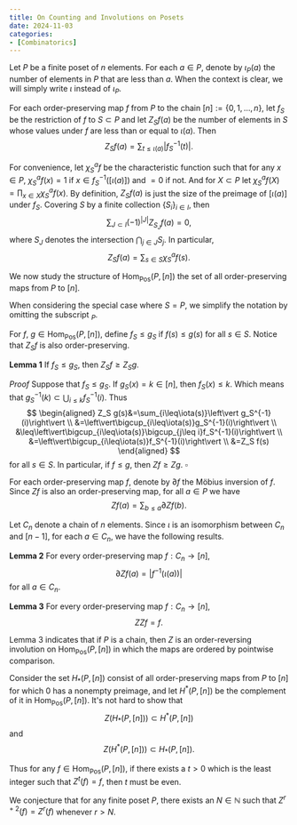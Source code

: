 ```yaml
---
title: On Counting and Involutions on Posets
date: 2024-11-03
categories: 
- [Combinatorics]
---
```


Let $P$ be a finite poset of $n$ elements. For each $a\in P$, denote by $\iota_P(a)$ the number of elements in $P$ that are less than $a$. When the context is clear, we will simply write $\iota$ instead of $\iota_P$. 

For each order-preserving map $f$ from $P$ to the chain $[n]:=\{0,1,\ldots,n\}$, let $f_S$ be the restriction of $f$ to $S\subset P$ and let $Z_Sf(a)$ be the number of elements in $S$ whose values under $f$ are less than or equal to $\iota(a)$. Then
$$
    Z_Sf(a)=\sum_{t\leq\iota(a)}\left\vert f_S^{-1}(t)\right\vert.
$$

For convenience, let $\chi_S^a f$ be the characteristic function such that for any $x\in P$, $\chi_S^a f(x)=1$ if $x\in f_S^{-1}\left([\iota(a)]\right)$ and $=0$ if not. And for $X\subset P$ let $\chi_S^a f(X)=\prod_{x\in X}\chi_S^a f(x)$. By definition, $Z_Sf(a)$ is just the size of the preimage of $[\iota(a)]$ under $f_S$. Covering $S$ by a finite collection $\{S_i\}_{i\in I}$, then
$$
    \sum_{J\subset I}{(-1)}^{\vert J\vert}Z_{S_J}f(a)=0,
$$
where $S_J$ denotes the intersection $\bigcap_{j\in J}S_j$. In particular, 
$$
    Z_Sf(a)=\sum_{s\in S}\chi_S^a f(s).
$$


We now study the structure of $\mathrm{Hom}_{\mathsf{Pos}}\left(P,[n]\right)$ the set of all order-preserving maps from $P$ to $[n]$.

When considering the special case where $S = P$, we simplify the notation by omitting the subscript$\:_P$. 

For $f$, $g\in\mathrm{Hom}_{\mathsf{Pos}}\left(P,[n]\right)$, define $f_S\leq g_S$ if $f(s)\leq g(s)$ for all $s\in S$. Notice that $Z_S f$ is also order-preserving. 


__Lemma 1__ If $f_S\leq g_S$, then $Z_S f\geq Z_S g$. 


_Proof_ Suppose that $f_S\leq g_S$. If $g_S(x)=k\in [n]$, then $f_S(x)\leq k$. Which means that $g_S^{-1}(k)\subset\bigcup_{i\leq k}f_S^{-1}(i)$. Thus
$$
\begin{aligned}
        Z_S g(s)&=\sum_{i\leq\iota(s)}\left\vert g_S^{-1}(i)\right\vert \\
        &=\left\vert\bigcup_{i\leq\iota(s)}g_S^{-1}(i)\right\vert \\
        &\leq\left\vert\bigcup_{i\leq\iota(s)}\bigcup_{j\leq i}f_S^{-1}(i)\right\vert \\
        &=\left\vert\bigcup_{i\leq\iota(s)}f_S^{-1}(i)\right\vert \\
        &=Z_S f(s)
\end{aligned}
$$
for all $s\in S$. In particular, if $f\leq g$, then $Zf\geq Zg$. $\square$
 
For each order-preserving map $f$, denote by $\partial f$ the Möbius inversion of $f$. Since $Zf$ is also an order-preserving map, for all $a\in P$ we have
$$
    Zf(a)=\sum_{b\leq a}\partial Zf(b).
$$

Let $C_n$ denote a chain of $n$ elements. Since $\iota$ is an isomorphism between $C_n$ and $[n-1]$, for each $a\in C_n$, we have the following results.

__Lemma 2__ For every order-preserving map $f:C_n\to [n]$,
$$
\partial Zf(a)=\left\vert f^{-1}(\iota(a))\right\vert
$$
for all $a\in C_n$.

__Lemma 3__ For every order-preserving map $f:C_n\to [n]$,
$$
ZZf=f.
$$

Lemma 3 indicates that if $P$ is a chain, then $Z$ is an order-reversing involution on $\mathrm{Hom}_{\mathsf{Pos}}\left(P,[n]\right)$ in which the maps are ordered by pointwise comparison. 

Consider the set $H_{\ast}\left(P,[n]\right)$ consist of all order-preserving maps from $P$ to $[n]$ for which 0 has a nonempty preimage, and let $H^{\ast}\left(P,[n]\right)$ be the complement of it in $\mathrm{Hom}_{\mathsf{Pos}}\left(P,[n]\right)$. It's not hard to show that 
$$
Z\left(H_{\ast}\left(P,[n]\right)\right)\subset H^{\ast}\left(P,[n]\right)
$$
and
$$
Z\left(H^{\ast}\left(P,[n]\right)\right)\subset H_{\ast}\left(P,[n]\right).
$$

Thus for any $f\in\mathrm{Hom}_{\mathsf{Pos}}\left(P,[n]\right)$, if there exists a $t>0$ which is the least integer such that $Z^{t}(f)=f$, then $t$ must be even. 

We conjecture that for any finite poset $P$, there exists an $N\in\mathbb{N}$ such that $Z^{r+2}(f)=Z^r(f)$ whenever $r>N$.

